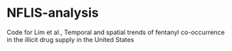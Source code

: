 # NFLIS-analysis
 Code for Lim et al., Temporal and spatial trends of fentanyl co-occurrence in the illicit drug supply in the United States
